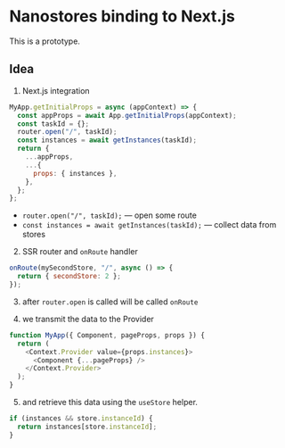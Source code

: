 # Nanostores binding to Next.js

This is a prototype.

## Idea

1. Next.js integration

```js
MyApp.getInitialProps = async (appContext) => {
  const appProps = await App.getInitialProps(appContext);
  const taskId = {};
  router.open("/", taskId);
  const instances = await getInstances(taskId);
  return {
    ...appProps,
    ...{
      props: { instances },
    },
  };
};
```

- `router.open("/", taskId);` — open some route
- `const instances = await getInstances(taskId);` — collect data from stores

2. SSR router and `onRoute` handler

```js
onRoute(mySecondStore, "/", async () => {
  return { secondStore: 2 };
});
```

3. after `router.open` is called will be called `onRoute`

4. we transmit the data to the Provider

```js
function MyApp({ Component, pageProps, props }) {
  return (
    <Context.Provider value={props.instances}>
      <Component {...pageProps} />
    </Context.Provider>
  );
}
```

5. and retrieve this data using the `useStore` helper.

```js
if (instances && store.instanceId) {
  return instances[store.instanceId];
}
```
